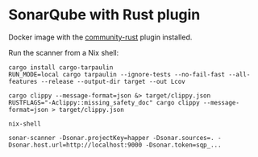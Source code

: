 # SonarQube with Rust plugin

Docker image with the [community-rust](https://github.com/C4tWithShell/community-rust) plugin installed.

Run the scanner from a Nix shell:

```shell
cargo install cargo-tarpaulin
RUN_MODE=local cargo tarpaulin --ignore-tests --no-fail-fast --all-features --release --output-dir target --out Lcov

cargo clippy --message-format=json &> target/clippy.json
RUSTFLAGS="-Aclippy::missing_safety_doc" cargo clippy --message-format=json > target/clippy.json

nix-shell

sonar-scanner -Dsonar.projectKey=happer -Dsonar.sources=. -Dsonar.host.url=http://localhost:9000 -Dsonar.token=sqp_...
```
